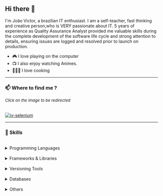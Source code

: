 
 ## Hi there 👋 
  I'm João Victor, a brazilian IT enthusiast. I am a self-teacher, fast thinking and creative person,who is VERY passionate about IT. 5 years of experience as Quality Assurance Analyst provided me valuable skills during the complete development of the software life cycle and strong attention to details, ensuring issues are logged and resolved prior to launch on production.
  
- 🎮 I love playing on the computer
- 📺 I also enjoy watching Animes.
- 👨🏽‍🍳 I love cooking 

<hr>
 
### 📫  Where to find me ?
<p> <font size="2" > <i>Click on the image to be redirected</i> </font> </p><br>
  <a href="https://www.linkedin.com/in/joao-victor-machado/"> <img align="center" alt="jv-selenium" height="30" width="100" src="https://img.shields.io/badge/LinkedIn-0077B5?style=for-the-badge&logo=linkedin&logoColor=white"> </a>
<hr>


### 🚀 Skills 

<div style="display: inline_block">
<br>
  <details>
  <summary> Programming Languages </summary>
  
<br/>
 <img align="center" alt="jv-html" width="50" style="margin-right: 5px" src="https://raw.githubusercontent.com/devicons/devicon/master/icons/html5/html5-original.svg" />
 <img align="center" alt="jv-css" width="50" style="padding-right: 5px"src="https://raw.githubusercontent.com/devicons/devicon/master/icons/css3/css3-original.svg" />
  <img align="center" alt="jv-js" width="50" style="padding-right: 5px" src="https://raw.githubusercontent.com/devicons/devicon/master/icons/javascript/javascript-plain.svg" />
 <img align="center" alt="jv-java" width="50" style="padding-right: 5px" src="https://raw.githubusercontent.com/devicons/devicon/1119b9f84c0290e0f0b38982099a2bd027a48bf1/icons/java/java-original-wordmark.svg" />
  <img align="center" alt="jv-python" width="50"style="padding-right: 5px"  src="https://raw.githubusercontent.com/devicons/devicon/master/icons/python/python-original.svg" />
  <img align="center" alt="jv-GO" width="50" src="https://raw.githubusercontent.com/devicons/devicon/1119b9f84c0290e0f0b38982099a2bd027a48bf1/icons/go/go-original.svg" />
    </div>
    </details>
  
 <div style="display: inline_block">
  <br>
 <details>
  <summary> Frameworks & Libraries </summary>
 
   <br/>
<img align="center" alt="jv-react" width="50" src="https://raw.githubusercontent.com/devicons/devicon/1119b9f84c0290e0f0b38982099a2bd027a48bf1/icons/react/react-original.svg"/>
   <img align="center" alt="jv-selenium" width="50" src="https://raw.githubusercontent.com/devicons/devicon/1119b9f84c0290e0f0b38982099a2bd027a48bf1/icons/selenium/selenium-original.svg" />
  <img align="center" alt="jv-cypress" width="50" src="https://browserstack.wpenginepowered.com/wp-content/uploads/2022/06/cypress-bw.png"/>
  <img align="center" alt="jv-cucumber" width="75" src="https://raw.githubusercontent.com/devicons/devicon/1119b9f84c0290e0f0b38982099a2bd027a48bf1/icons/cucumber/cucumber-plain-wordmark.svg" />
  <img align="center" alt="jv-k6" width="50" src="https://upload.wikimedia.org/wikipedia/commons/thumb/e/ef/K6-logo.svg/1200px-K6-logo.svg.png"/>
   </div>
  </details>
  
  <div style="display: inline_block">
  <br>
 <details>
  <summary> Versioning Tools </summary>
   
   <br/>
   <img align="center" alt="jv-npm" width="50" src="https://raw.githubusercontent.com/devicons/devicon/1119b9f84c0290e0f0b38982099a2bd027a48bf1/icons/npm/npm-original-wordmark.svg" />
<img align="center" alt="jv-maven" width="50" src="https://upload.wikimedia.org/wikipedia/commons/thumb/5/52/Apache_Maven_logo.svg/340px-Apache_Maven_logo.svg.png?20190703111750" /> 
  <img align="center" alt="jv-git" width="50" src="https://raw.githubusercontent.com/devicons/devicon/1119b9f84c0290e0f0b38982099a2bd027a48bf1/icons/git/git-original-wordmark.svg" /> 
  <img align="center" alt="jv-github" width="50" src="https://raw.githubusercontent.com/devicons/devicon/1119b9f84c0290e0f0b38982099a2bd027a48bf1/icons/github/github-original.svg" />
   </div>
  </details>
   
   <div style="display: inline_block">
  <br>
 <details>
  <summary> Databases </summary>
   
   <br/>
   <img align="center" alt="jv-db" width="80" src="https://encrypted-tbn0.gstatic.com/images?q=tbn:ANd9GcS2Kcp_aAsBhLobVnojlfORCkGzKt263Qyr5Q&usqp=CAU"/>
   <img align="center" alt="jv-db1" width="80" src="https://w7.pngwing.com/pngs/173/36/png-transparent-postgresql-logo-computer-software-database-open-source-s-text-head-snout.png" />
  
   </div>
  </details>
   
   <div style="display: inline_block">
  <br>
 <details>
  <summary> Others </summary>
  
   <br/>
  <img align="center" alt="jv-jenkins" width="50" src="https://user-images.githubusercontent.com/35797632/228700234-b8c1a83f-1a9b-4433-bbc5-598f316f9c82.png" />
  <img align="center" alt="jv-JIRA" width="50" src="https://raw.githubusercontent.com/devicons/devicon/1119b9f84c0290e0f0b38982099a2bd027a48bf1/icons/jira/jira-original-wordmark.svg" />
  <img align="center" alt="jv-SOAPUI" width="65" src="https://www.unicodetechnologies.in/assets/wp-content/themes/newave-theme/images/soapUI.png">
 <img align="center" alt="jv-POSTMAN" width="50" src="https://www.svgrepo.com/show/354202/postman-icon.svg">
 
  </div>
  </details>
 
